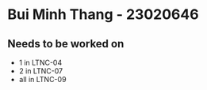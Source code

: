 # Bui Minh Thang - 23020646

## Needs to be worked on
- 1 in LTNC-04
- 2 in LTNC-07
- all in LTNC-09
